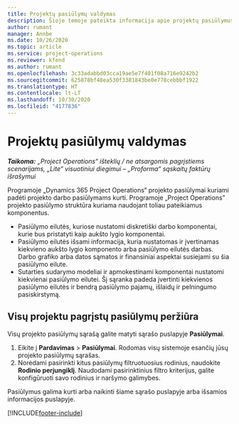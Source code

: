 ```yaml
---
title: Projektų pasiūlymų valdymas
description: Šioje temoje pateikta informacija apie projektų pasiūlymus.
author: rumant
manager: Annbe
ms.date: 10/26/2020
ms.topic: article
ms.service: project-operations
ms.reviewer: kfend
ms.author: rumant
ms.openlocfilehash: 3c33adabbd03cca19ae5e7f401f08a716e9242b2
ms.sourcegitcommit: 625878bf48ea530f3381843be0e778cebbbf1922
ms.translationtype: HT
ms.contentlocale: lt-LT
ms.lasthandoff: 10/30/2020
ms.locfileid: "4177836"
---
```

# <a name="manage-project-quotes"></a>Projektų pasiūlymų valdymas

_**Taikoma:** „Project Operations“ išteklių / ne atsargomis pagrįstiems scenarijams, „Lite“ visuotiniui diegimui – „Proforma“ sąskaitų faktūrų išrašymui_

Programoje „Dynamics 365 Project Operations“ projekto pasiūlymai kuriami padėti projekto darbo pasiūlymams kurti. Programoje „Project Operations” projekto pasiūlymo struktūra kuriama naudojant toliau pateikiamus komponentus.

  - Pasiūlymo eilutės, kuriose nustatomi diskretiški darbo komponentai, kurie bus pristatyti kaip aukšto lygio komponentai.
  - Pasiūlymo eilutės išsami informacija, kuria nustatomas ir įvertinamas kiekvieno aukšto lygio komponento arba pasiūlymo eilutės darbas. Darbo grafiko arba datos sąmatos ir finansiniai aspektai susiejami su šia pasiūlymo eilute.
  - Sutarties sudarymo modeliai ir apmokestinami komponentai nustatomi kiekvienai pasiūlymo eilutei. Šį sąranka padeda įvertinti kiekvienos pasiūlymo eilutės ir bendrą pasiūlymo pajamų, išlaidų ir pelningumo pasiskirstymą.

## <a name="view-all-project-based-quotes"></a>Visų projektu pagrįstų pasiūlymų peržiūra

Visų projekto pasiūlymų sąrašą galite matyti sąrašo puslapyje **Pasiūlymai**. 

1. Eikite į **Pardavimas** > **Pasiūlymai**. Rodomas visų sistemoje esančių jūsų projekto pasiūlymų sąrašas. 
2. Norėdami pasirinkti kitus pasiūlymų filtruotuosius rodinius, naudokite **Rodinio perjungiklį**. Naudodami pasirinktinius filtro kriterijus, galite konfigūruoti savo rodinius ir naršymo galimybes.

Pasiūlymus galima kurti arba naikinti šiame sąrašo puslapyje arba išsamios informacijos puslapyje.


[!INCLUDE[footer-include](../../includes/footer-banner.md)]